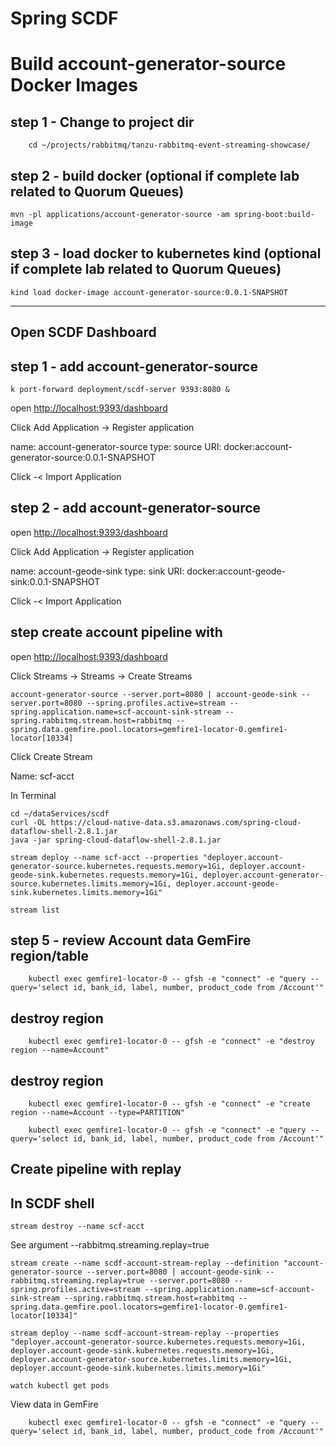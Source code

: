 # Spring SCDF


# Build account-generator-source Docker Images

## step 1 - Change to project dir

```shell
    cd ~/projects/rabbitmq/tanzu-rabbitmq-event-streaming-showcase/
```

## step 2 - build docker (optional if complete lab related to Quorum Queues)

```shell
mvn -pl applications/account-generator-source -am spring-boot:build-image
```

## step 3 - load docker to kubernetes kind (optional if complete lab related to Quorum Queues)

```shell
kind load docker-image account-generator-source:0.0.1-SNAPSHOT
```


--------------

## Open SCDF Dashboard

## step 1 - add account-generator-source

```shell
k port-forward deployment/scdf-server 9393:8080 &
```

open [http://localhost:9393/dashboard](http://localhost:9393/dashboard)

Click Add Application -> Register application

name: account-generator-source
type: source
URI: docker:account-generator-source:0.0.1-SNAPSHOT

Click -< Import Application

## step 2 - add account-generator-source

open [http://localhost:9393/dashboard](http://localhost:9393/dashboard])

Click Add Application -> Register application

name: account-geode-sink
type: sink
URI: docker:account-geode-sink:0.0.1-SNAPSHOT

Click -< Import Application

## step create account pipeline with 

open [http://localhost:9393/dashboard](http://localhost:9393/dashboard)

Click Streams -> Streams -> Create Streams


```definition
account-generator-source --server.port=8080 | account-geode-sink --server.port=8080 --spring.profiles.active=stream --spring.application.name=scf-account-sink-stream --spring.rabbitmq.stream.host=rabbitmq --spring.data.gemfire.pool.locators=gemfire1-locator-0.gemfire1-locator[10334]
```

Click Create Stream 

Name: scf-acct

In Terminal

```shell
cd ~/dataServices/scdf
curl -OL https://cloud-native-data.s3.amazonaws.com/spring-cloud-dataflow-shell-2.8.1.jar
java -jar spring-cloud-dataflow-shell-2.8.1.jar

```

```shell
stream deploy --name scf-acct --properties "deployer.account-generator-source.kubernetes.requests.memory=1Gi, deployer.account-geode-sink.kubernetes.requests.memory=1Gi, deployer.account-generator-source.kubernetes.limits.memory=1Gi, deployer.account-geode-sink.kubernetes.limits.memory=1Gi"
```


```shell
stream list
```



## step 5 - review Account data GemFire region/table

```shell
    kubectl exec gemfire1-locator-0 -- gfsh -e "connect" -e "query --query='select id, bank_id, label, number, product_code from /Account'"
```

## destroy region

```shell
    kubectl exec gemfire1-locator-0 -- gfsh -e "connect" -e "destroy region --name=Account"
```

## destroy region

```shell
    kubectl exec gemfire1-locator-0 -- gfsh -e "connect" -e "create region --name=Account --type=PARTITION"
```

```shell
    kubectl exec gemfire1-locator-0 -- gfsh -e "connect" -e "query --query='select id, bank_id, label, number, product_code from /Account'"
```

## Create pipeline with replay

## In SCDF shell

```shell
stream destroy --name scf-acct
```

See argument --rabbitmq.streaming.replay=true

```shell
stream create --name scdf-account-stream-replay --definition "account-generator-source --server.port=8080 | account-geode-sink --rabbitmq.streaming.replay=true --server.port=8080 --spring.profiles.active=stream --spring.application.name=scf-account-sink-stream --spring.rabbitmq.stream.host=rabbitmq --spring.data.gemfire.pool.locators=gemfire1-locator-0.gemfire1-locator[10334]"
```

```shell
stream deploy --name scdf-account-stream-replay --properties "deployer.account-generator-source.kubernetes.requests.memory=1Gi, deployer.account-geode-sink.kubernetes.requests.memory=1Gi, deployer.account-generator-source.kubernetes.limits.memory=1Gi, deployer.account-geode-sink.kubernetes.limits.memory=1Gi"
```


```shell
watch kubectl get pods
```


View data in GemFire 

```shell
    kubectl exec gemfire1-locator-0 -- gfsh -e "connect" -e "query --query='select id, bank_id, label, number, product_code from /Account'"
```
